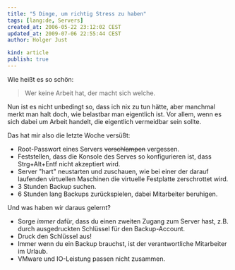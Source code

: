 ```yaml
---
title: "5 Dinge, um richtig Stress zu haben"
tags: [lang:de, Servers]
created_at: 2006-05-22 23:12:02 CEST
updated_at: 2009-07-06 22:55:44 CEST
author: Holger Just

kind: article
publish: true
---
```


Wie heißt es so schön:

>Wer keine Arbeit hat, der macht sich welche.

Nun ist es nicht unbedingt so, dass ich nix zu tun hätte, aber manchmal merkt man halt doch, wie belastbar man eigentlich ist. Vor allem, wenn es sich dabei um Arbeit handelt, die eigentlich vermeidbar sein sollte.

Das hat mir also die letzte Woche versüßt:

* Root-Passwort eines Servers <del>verschlampen</del> vergessen.
* Feststellen, dass die Konsole des Serves so konfigurieren ist, dass Strg+Alt+Entf nicht akzeptiert wird.
* Server "hart" neustarten und zuschauen, wie bei einer der darauf laufenden virtuellen Maschinen die virtuelle Festplatte zerschrottet wird.
* 3 Stunden Backup suchen.
* 6 Stunden lang Backups zurückspielen, dabei Mitarbeiter beruhigen.

Und was haben wir daraus gelernt?

* Sorge *immer* dafür, dass du einen zweiten Zugang zum Server hast, z.B. durch ausgedruckten Schlüssel für den Backup-Account.
* Druck den Schlüssel aus!
* Immer wenn du ein Backup brauchst, ist der verantwortliche Mitarbeiter im Urlaub.
* VMware und IO-Leistung passen nicht zusammen.
